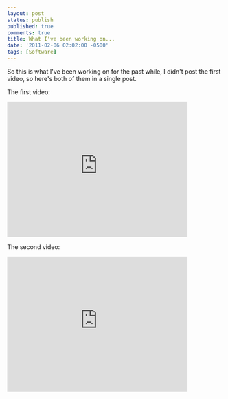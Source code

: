 ```yaml
---
layout: post
status: publish
published: true
comments: true
title: What I've been working on...
date: '2011-02-06 02:02:00 -0500'
tags: [Software]
---
```


So this is what I've been working on for the past while, I didn't post the
first video, so here's both of them in a single post.

The first video:
<iframe width="420" height="315" src="http://www.youtube.com/embed/EtcmfnoG8g8" frameborder="0" allowfullscreen="allowfullscreen"> </iframe>

The second video:
<iframe width="420" height="315" src="http://www.youtube.com/embed/Wnxy3xpt618" frameborder="0" allowfullscreen="allowfullscreen"> </iframe>
